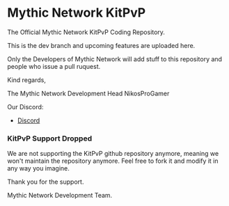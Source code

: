 
# Mythic Network KitPvP

The Official Mythic Network KitPvP Coding Repository.

This is the dev branch and upcoming features are uploaded here.

Only the Developers of Mythic Network will add stuff to this repository and people who issue a pull ruquest.

Kind regards,

The Mythic Network Development Head
NikosProGamer

Our Discord:

- [Discord](https://discord.gg/7mu9bgG)

### KitPvP Support Dropped

We are not supporting the KitPvP github repository anymore, meaning we won't maintain the repository anymore. Feel free to fork it and modify it in any way you imagine.

Thank you for the support.

Mythic Network Development Team.
